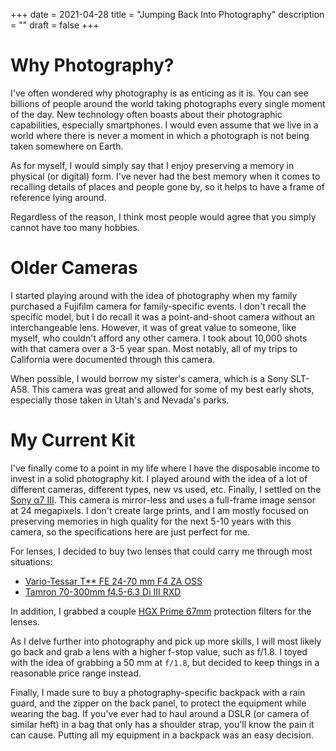 +++
date = 2021-04-28
title = "Jumping Back Into Photography"
description = ""
draft = false
+++

# Why Photography?

I've often wondered why photography is as enticing as it is. You can see
billions of people around the world taking photographs every single moment of
the day. New technology often boasts about their photographic capabilities,
especially smartphones. I would even assume that we live in a world where there
is never a moment in which a photograph is not being taken somewhere on Earth.

As for myself, I would simply say that I enjoy preserving a memory in physical
(or digital) form. I've never had the best memory when it comes to recalling
details of places and people gone by, so it helps to have a frame of reference
lying around.

Regardless of the reason, I think most people would agree that you simply cannot
have too many hobbies.

# Older Cameras

I started playing around with the idea of photography when my family purchased a
Fujifilm camera for family-specific events. I don't recall the specific model,
but I do recall it was a point-and-shoot camera without an interchangeable lens.
However, it was of great value to someone, like myself, who couldn't afford any
other camera. I took about 10,000 shots with that camera over a 3-5 year span.
Most notably, all of my trips to California were documented through this camera.

When possible, I would borrow my sister's camera, which is a Sony SLT-A58. This
camera was great and allowed for some of my best early shots, especially those
taken in Utah's and Nevada's parks.

# My Current Kit

I've finally come to a point in my life where I have the disposable income to
invest in a solid photography kit. I played around with the idea of a lot of
different cameras, different types, new vs used, etc. Finally, I settled on the
[Sony α7 III](https://en.wikipedia.org/wiki/Sony_%CE%B17_III). This camera is
mirror-less and uses a full-frame image sensor at 24 megapixels. I don't create
large prints, and I am mostly focused on preserving memories in high quality for
the next 5-10 years with this camera, so the specifications here are just
perfect for me.

For lenses, I decided to buy two lenses that could carry me through most
situations:

-   [Vario-Tessar T\*\* FE 24-70 mm F4 ZA
    OSS](https://electronics.sony.com/imaging/lenses/full-frame-e-mount/p/sel2470z)
-   [Tamron 70-300mm f4.5-6.3 Di III
    RXD](https://www.tamron-usa.com/product/lenses/a047.html)

In addition, I grabbed a couple [HGX Prime
67mm](https://www.promaster.com/Product/6725) protection filters for the lenses.

As I delve further into photography and pick up more skills, I will most likely
go back and grab a lens with a higher f-stop value, such as f/1.8. I toyed with
the idea of grabbing a 50 mm at `f/1.8`, but decided to keep things in a
reasonable price range instead.

Finally, I made sure to buy a photography-specific backpack with a rain guard,
and the zipper on the back panel, to protect the equipment while wearing the
bag. If you've ever had to haul around a DSLR (or camera of similar heft) in a
bag that only has a shoulder strap, you'll know the pain it can cause. Putting
all my equipment in a backpack was an easy decision.

